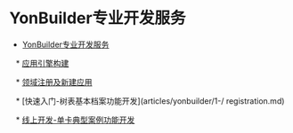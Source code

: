 # YonBuilder专业开发服务

* [YonBuilder专业开发服务](articles/yonbuilder/1-/)

   * [应用引擎构建](articles/yonbuilder/1-/introduction.md)

   * [领域注册及新建应用](articles/yonbuilder/1-/engine.md)

   * [快速入门-树表基本档案功能开发](articles/yonbuilder/1-/ registration.md)

   * [线上开发-单卡典型案例功能开发](articles/yonbuilder/1-/singlecard.md)

